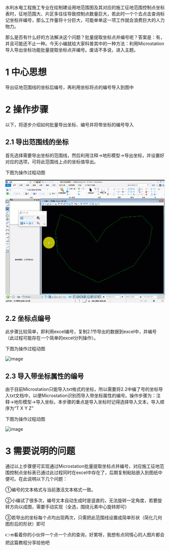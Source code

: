 水利水电工程施工专业在绘制建设用地范围图及其对应的施工征地范围控制点坐标表时，征地范围大、片区多往往导致控制点数量巨大，若此时一个个去点击查询标记坐标并编号，那么工作量将十分巨大，可能单单这一项工作就会浪费巨大的人力物力。

那么是否有什么好的方法解决这个问题？批量提取坐标点并编号呢？答案是：有，并且可能还不止一种。今天小编就给大家科普其中的一种方法：利用Microstation导入导出坐标功能批量提取坐标点并编号。废话不多说，进入主题。

# 1 中心思想

导出征地范围线的坐标后编号，再利用坐标将点的编号导入到图中

# 2 操作步骤 

以下，将逐步介绍如何批量导出坐标、编号并将带坐标的编号导入

## 2.1 导出范围线的坐标

首先选择需要导出坐标的范围线，然后利用注释→地形模型→导出坐标，并设置好对应的选项，可将此范围线上点的坐标值导出。

下图为操作过程动图

![1](./热突然.gif)

## 2.2 坐标点编号

此步骤比较简单，即利用excel编号，复制2.1节导出的数据到excel中，并编号（此过程可能存在一个简单的excel分列操作）。

下图为操作过程动图

<img width="900" height="694" alt="image" src="https://github.com/user-attachments/assets/a246a956-3a04-46b6-ade5-1a402e73b25e" />

## 2.3 导入带坐标属性的编号

由于目前Microstation只能导入txt格式的坐标，所以需要将2.2中编了号的坐标导入txt文档中，以便Microstation识别而导入带坐标属性的编号。操作步骤为：注释→地形模型→导入坐标，本步骤的重点是导入坐标时记得选择导入文本，导入顺序为“T X Y Z”

下图为操作过程动图

<img width="600" height="463" alt="image" src="https://github.com/user-attachments/assets/b0a57a0a-9476-44b0-9d8c-68da987b6345" />

# 3 需要说明的问题

通过以上步骤便可实现通过Microstation批量提取坐标点并编号，对应施工征地范围控制点坐标表已通过此过程同时在excel中存在了，后期复制粘贴嵌入到图纸中便可。在此说明以下几个问题：

①编号的文本格式与当前激活文本格式一致。

②小编试了很多次，编号文本自动生成时是竖直的，无法旋转一定角度，若要旋转方向以成图，需要手动实现（全选，围绕元素中心旋转即可）

③若导出的坐标每个点均出现两次，只需把此范围线设置成简单形状（简化几何图形后的形状）即可

👉🔚看着你的小伙伴一个点一个点的查询，好累呀，我想有点同情心的人图片都会把这篇教程分享给他吧
